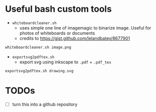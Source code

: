 # Useful bash custom tools

* `whiteboardcleaner.sh`
    * uses simple one line of imagemagic to binarize image. Useful for photos of whiteboards or documents
    * credits to https://gist.github.com/lelandbatey/8677901
```bash
whiteboardcleaner.sh image.png
```

* `exportsvg2pdftex.sh`
    * export svg using inkscape to `.pdf` + `.pdf_tex`
```bash
exportsvg2pdftex.sh drawing.svg
```


# TODOs
- [ ] turn this into a github repository